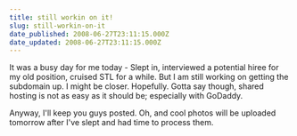 ```yaml
---
title: still workin on it!
slug: still-workin-on-it
date_published: 2008-06-27T23:11:15.000Z
date_updated: 2008-06-27T23:11:15.000Z
---
```


It was a busy day for me today - Slept in, interviewed a potential hiree for my old position, cruised STL for a while. But I am still working on getting the subdomain up. I might be closer. Hopefully. Gotta say though, shared hosting is not as easy as it should be; especially with GoDaddy.

Anyway, I'll keep you guys posted. Oh, and cool photos will be uploaded tomorrow after I've slept and had time to process them.
